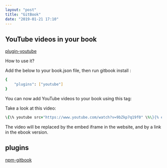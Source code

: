 ```yaml
---
layout: "post"
title: "GitBook"
date: "2019-01-21 17:10"
---
```



## YouTube videos in your book

[plugin-youtube](https://github.com/GitbookIO/plugin-youtube)

How to use it?

Add the below to your book.json file, then run gitbook install :

```sh
{
    "plugins": ["youtube"]
}
```

You can now add YouTube videos to your book using this tag:

Take a look at this video:

```ruby
\{\% youtube src="https://www.youtube.com/watch?v=9bZkp7q19f0" \%\}{% endyoutube %}
```

The video will be replaced by the embed iframe in the website, and by a link in the ebook version.


## plugins

[npm-gitbook](https://www.npmjs.com/search?q=gitbook)
